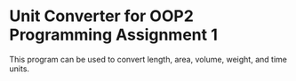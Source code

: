 # Unit Converter for OOP2 Programming Assignment 1
This program can be used to convert length, area, volume, weight, and time units.
